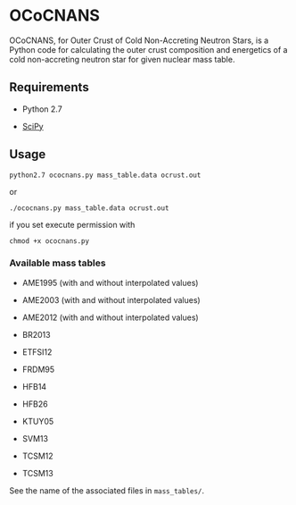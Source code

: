 # OCoCNANS

OCoCNANS, for Outer Crust of Cold Non-Accreting Neutron Stars, is a Python code for calculating the outer crust composition and energetics of a cold non-accreting neutron star for given nuclear mass table.

## Requirements 

* Python 2.7

* [SciPy](https://www.scipy.org/scipylib/index.html)


## Usage

    python2.7 ococnans.py mass_table.data ocrust.out

or

    ./ococnans.py mass_table.data ocrust.out

if you set execute permission with

    chmod +x ococnans.py

### Available mass tables

* AME1995 (with and without interpolated values)

* AME2003 (with and without interpolated values)

* AME2012 (with and without interpolated values)

* BR2013

* ETFSI12

* FRDM95

* HFB14

* HFB26

* KTUY05

* SVM13

* TCSM12

* TCSM13

See the name of the associated files in `mass_tables/`.
